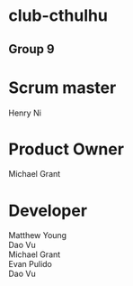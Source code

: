 # club-cthulhu
## Group 9
# Scrum master
Henry Ni

# Product Owner
Michael Grant
# Developer
Matthew Young <br />
Dao Vu <br />
Michael Grant <br />
Evan Pulido <br />
Dao Vu
